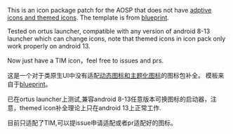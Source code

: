 This is an icon package patch for the AOSP that does not have [adptive icons and themed icons](https://developer.android.com/develop/ui/views/launch/icon_design_adaptive). 
The template is from [blueprint]( https://github.com/jahirfiquitiva/Blueprint).

Tested on ortus launcher, compatible with any version of android 8-13 launcher which can change icons, note that themed icons in icon pack only work properly on android 13.

Now just have a TIM icon，feel free to issues and prs.

这是一个对于类原生UI中没有适配[动态图标和主题化图标](https://developer.android.com/develop/ui/views/launch/icon_design_adaptive)的图标包补全。
模板来自于[blueprint](https://github.com/jahirfiquitiva/Blueprint)。

已在ortus launcher上测试,兼容android 8-13任意版本可换图标的启动器，注意，themed icon补全理论上只在android 13上正常工作.

目前只适配了TIM,可以提issue申请适配或者pr适配好的图标。